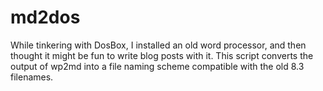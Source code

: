 # md2dos

While tinkering with DosBox, I installed an old word processor, and then thought it might be fun to write blog posts with it. This script converts the output of wp2md into a file naming scheme compatible with the old 8.3 filenames.
